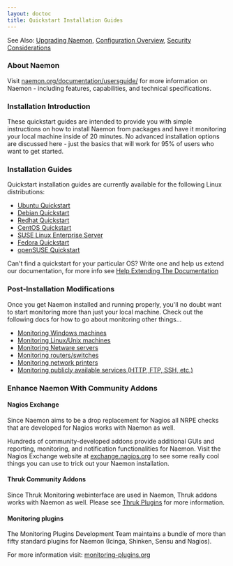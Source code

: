 ```yaml
---
layout: doctoc
title: Quickstart Installation Guides
---
```

<span class="glyphicon glyphicon-arrow-right"></span> See Also: <a href="upgrading.html">Upgrading Naemon</a>,
<a href="config.html">Configuration Overview</a>, <a href="security.html">Security Considerations</a>

### About Naemon

Visit <a href="http://naemon.org/documentation/usersguide/" target="_blank">naemon.org/documentation/usersguide/</a> for more
information on Naemon - including features, capabilities, and technical specifications.

### Installation Introduction

These quickstart guides are intended to provide you with simple instructions on how to
install Naemon from packages and have it monitoring your local machine inside of 20 minutes.
No advanced installation options are discussed here - just the basics that will work for 95% of
users who want to get started.

### Installation Guides

Quickstart installation guides are currently available for the following Linux distributions:

<ul>
<li><a href="quickstart-ubuntu.html">Ubuntu Quickstart</a></li>
<li><a href="quickstart-debian.html">Debian Quickstart</a></li>
<li><a href="quickstart-redhat.html">Redhat Quickstart</a></li>
<li><a href="quickstart-centos.html">CentOS Quickstart</a></li>
<li><a href="quickstart-sles.html">SUSE Linux Enterprise Server </a></li>
<li><a href="quickstart-fedora.html">Fedora Quickstart</a></li>
<li><a href="quickstart-opensuse.html">openSUSE Quickstart</a></li>
</ul>

Can't find a quickstart for your particular OS? Write one and help us extend our documentation, for more info
see [Help Extending The Documentation](http://naemon.org/documentation/faq/#help_extending_the_documentation)

### Post-Installation Modifications

Once you get Naemon installed and running properly, you'll no doubt want to start monitoring more than just
your local machine. Check out the following docs for how to go about monitoring other things...

<ul>
<li><a href="monitoring-windows.html">Monitoring Windows machines</a></li>
<li><a href="monitoring-linux.html">Monitoring Linux/Unix machines</a></li>
<li><a href="monitoring-netware.html">Monitoring Netware servers</a></li>
<li><a href="monitoring-routers.html">Monitoring routers/switches</a></li>
<li><a href="monitoring-printers.html">Monitoring network printers</a></li>
<li><a href="monitoring-publicservices.html">Monitoring publicly available services (HTTP, FTP, SSH, etc.)</a></li>
</ul>

### Enhance Naemon With Community Addons

#### Nagios Exchange
Since Naemon aims to be a drop replacement for Nagios all NRPE checks that are developed for Nagios works with Naemon as well.

Hundreds of community-developed addons provide additional GUIs and reporting, monitoring, and notification functionalities
for Naemon. Visit the Nagios Exchange website at <a href="http://exchange.nagios.org" target="_blank">exchange.nagios.org</a> to
see some really cool things you can use to trick out your Naemon installation.

#### Thruk Community Addons

Since Thruk Monitoring webinterface are used in Naemon, Thruk addons works with Naemon as well. Please
see [Thruk Plugins](http://thruk.org/plugins.html) for more information.

#### Monitoring plugins

The Monitoring Plugins Development Team maintains a bundle of more than fifty standard plugins for Naemon (Icinga, Shinken, Sensu and Nagios).

For more information visit: [monitoring-plugins.org](https://www.monitoring-plugins.org/)
